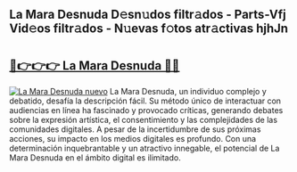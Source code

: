 ## La Mara Desnuda D𝚎sn𝚞dos filtr𝚊dos - Parts-Vfj Vid𝚎os filtr𝚊dos - N𝚞evas f𝚘tos atr𝚊ctivas hjhJn

# <h2><a href="http://mb2raf.tromn.icu/?c=La+Mara+Desnuda">🔗👉👉👉 La Mara Desnuda 🔗🔗</a></h2>

[![La Mara Desnuda nuevo](https://i.imgur.com/pEAQMta.gif)](http://mb2raf.tromn.icu/?c=La+Mara+Desnuda)
La Mara Desnuda, un individuo complejo y debatido, desafía la descripción fácil. Su método único de interactuar con audiencias en línea ha fascinado y provocado críticas, generando debates sobre la expresión artística, el consentimiento y las complejidades de las comunidades digitales. A pesar de la incertidumbre de sus próximas acciones, su impacto en los medios digitales es profundo. Con una determinación inquebrantable y un atractivo innegable, el potencial de La Mara Desnuda en el ámbito digital es ilimitado.
